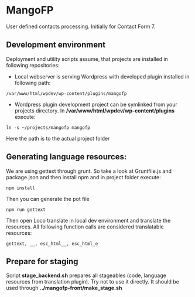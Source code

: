 # MangoFP
User defined contacts processing.
Initially for Contact Form 7.

## Development environment
Deployment and utility scripts assume, that projects are installed in following repositories:
* Local webserver is serving Wordpress with developed plugin installed in following path:
```
/var/www/html/wpdev/wp-content/plugins/mangofp
```
* Wordpress plugin development project can be symlinked from your projects directory.
In **/var/www/html/wpdev/wp-content/plugins** execute:
```
ln -s ~/projects/mangofp mangofp
```
Here the path is to the actual project folder

## Generating language resources:
We are using gettext through grunt. So take a look at Gruntfile.js and package.json and then install npm and in project folder execute:

```
npm install
```
Then you can generate the pot file

```
npm run gettext
```

Then open Loco translate in local dev environment and translate the resources. All following function calls are considered translatable resources:
```
gettext, __, esc_html__, esc_html_e
```

## Prepare for staging
Script **stage_backend.sh** prepares all stageables (code, language resources from translation plugin). Try not to use it directly. It should be used through **../mangofp-front/make_stage.sh**
